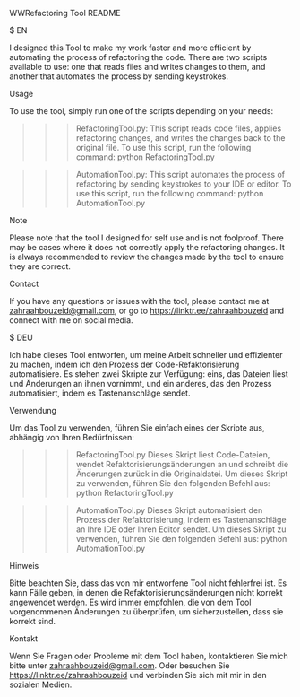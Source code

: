 WWRefactoring Tool README

$ EN

I designed this Tool to make my work faster and more efficient by automating the process of refactoring the code.
There are two scripts available to use: one that reads files and writes changes to them, and another that automates the process by sending keystrokes.

Usage

To use the tool, simply run one of the scripts depending on your needs:

>>> RefactoringTool.py:
This script reads code files, applies refactoring changes, and writes the changes back to the original file.
To use this script, run the following command:
python RefactoringTool.py

>>> AutomationTool.py: 
This script automates the process of refactoring by sending keystrokes to your IDE or editor. To use this script, run the following command:
python AutomationTool.py

Note

Please note that the tool I designed for self use and is not foolproof.
There may be cases where it does not correctly apply the refactoring changes.
It is always recommended to review the changes made by the tool to ensure they are correct.

Contact

If you have any questions or issues with the tool, please contact me at zahraahbouzeid@gmail.com,
or go to https://linktr.ee/zahraahbouzeid and connect with me on social media.

$ DEU

Ich habe dieses Tool entworfen, um meine Arbeit schneller und effizienter zu machen, indem ich den Prozess der Code-Refaktorisierung automatisiere.
Es stehen zwei Skripte zur Verfügung: eins, das Dateien liest und Änderungen an ihnen vornimmt, und ein anderes, das den Prozess automatisiert,
indem es Tastenanschläge sendet.

Verwendung

Um das Tool zu verwenden, führen Sie einfach eines der Skripte aus, abhängig von Ihren Bedürfnissen:

>>> RefactoringTool.py
Dieses Skript liest Code-Dateien, wendet Refaktorisierungsänderungen an und schreibt die Änderungen zurück in die Originaldatei.
Um dieses Skript zu verwenden, führen Sie den folgenden Befehl aus:
python RefactoringTool.py

>>> AutomationTool.py
Dieses Skript automatisiert den Prozess der Refaktorisierung, indem es Tastenanschläge an Ihre IDE oder Ihren Editor sendet.
Um dieses Skript zu verwenden, führen Sie den folgenden Befehl aus:
python AutomationTool.py

Hinweis

Bitte beachten Sie, dass das von mir entworfene Tool nicht fehlerfrei ist. Es kann Fälle geben, 
in denen die Refaktorisierungsänderungen nicht korrekt angewendet werden.
Es wird immer empfohlen, die von dem Tool vorgenommenen Änderungen zu überprüfen, um sicherzustellen, dass sie korrekt sind.

Kontakt

Wenn Sie Fragen oder Probleme mit dem Tool haben, kontaktieren Sie mich bitte unter zahraahbouzeid@gmail.com.
Oder besuchen Sie https://linktr.ee/zahraahbouzeid und verbinden Sie sich mit mir in den sozialen Medien.
